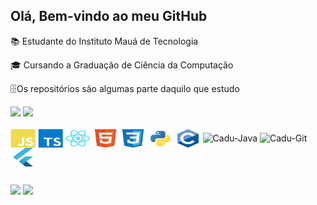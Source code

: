 ## Olá, Bem-vindo ao meu GitHub

  📚 Estudante do Instituto Mauá de Tecnologia
  
  🎓 Cursando a Graduação de Ciência da Computação
  
  🗄️Os repositórios são algumas parte daquilo que estudo
  
  <div >
    <img height="180em" src="https://github-readme-stats.vercel.app/api?username=Cadu-Dias&show_icons=true&theme=dark">
    <img height="180em" src="https://github-readme-stats.vercel.app/api/top-langs/?username=Cadu-Dias&layout=compact&theme=dark"
  </div>
  
  
 <div style="display: inline_block"><br>
  <img align="center" alt="Cadu-Js" height="30" width="40" src="https://raw.githubusercontent.com/devicons/devicon/master/icons/javascript/javascript-plain.svg">
  <img align="center" alt="Cadu-Ts" height="30" width="40" src="https://raw.githubusercontent.com/devicons/devicon/master/icons/typescript/typescript-plain.svg">
  <img align="center" alt="Cadu-React" height="30" width="40" src="https://raw.githubusercontent.com/devicons/devicon/master/icons/react/react-original.svg">
  <img align="center" alt="Cadu-HTML" height="30" width="40" src="https://raw.githubusercontent.com/devicons/devicon/master/icons/html5/html5-original.svg">
  <img align="center" alt="Cadu-CSS" height="30" width="40" src="https://raw.githubusercontent.com/devicons/devicon/master/icons/css3/css3-original.svg">
  <img align="center" alt="Cadu-Python" height="30" width="40" src="https://raw.githubusercontent.com/devicons/devicon/master/icons/python/python-original.svg">
  <img align="center" alt="Cadu-c" height="30" width="40" src="https://raw.githubusercontent.com/devicons/devicon/master/icons/c/c-original.svg">
  <img align="center" alt="Cadu-Java" height="30" width="40" src="https://raw.githubusercontent.com/jmnote/z-icons/master/svg/java.svg">
  <img align="center" alt="Cadu-Git" height="30" width="40" src="https://raw.githubusercontent.com/jmnote/z-icons/master/svg/git.svg">
   <img align="center" alt="Cadu-Git" height="30" width="40" src="https://raw.githubusercontent.com/devicons/devicon/master/icons/flutter/flutter-original.svg">
  
</div>

 ##
  
 <div>
  <a href="https://www.linkedin.com/in/cadu-dias-45b596238/" target="_blank"><img src="https://img.shields.io/badge/-LinkedIn-%230077B5?style=for-the-badge&logo=linkedin&logoColor=white" target="_blank"></a>   
   <a href = "mailto:cadubas1@gmail.com"><img src="https://img.shields.io/badge/-Gmail-%23333?style=for-the-badge&logo=gmail&logoColor=white" target="_blank"></a>
  </div>
  
  
